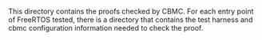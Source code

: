 This directory contains the proofs checked by CBMC.   For each entry point of FreeRTOS tested, there is a directory that contains the test harness and cbmc configuration information needed to check the proof.